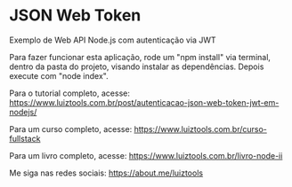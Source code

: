 # JSON Web Token
Exemplo de Web API Node.js com autenticação via JWT

Para fazer funcionar esta aplicação, rode um "npm install" via terminal, dentro da pasta do projeto, visando instalar as dependências. Depois execute com "node index".

Para o tutorial completo, acesse: https://www.luiztools.com.br/post/autenticacao-json-web-token-jwt-em-nodejs/

Para um curso completo, acesse: https://www.luiztools.com.br/curso-fullstack

Para um livro completo, acesse: https://www.luiztools.com.br/livro-node-ii

Me siga nas redes sociais: https://about.me/luiztools